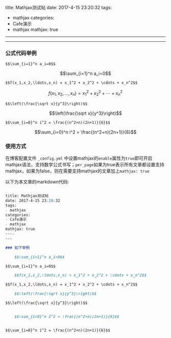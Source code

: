 title: Mathjax测试帖
date: 2017-4-15 23:20:32
tags:
- mathjax
categories: 
- Cafe演示
- mathjax
mathjax: true
----
---

### 公式代码举例

    $$\sum_{i=1}^n a_i=0$$

$$\sum_{i=1}^n a_i=0$$

<!--more-->

    $$f(x_1,x_2,\ldots,x_n) = x_1^2 + x_2^2 + \cdots + x_n^2$$ 

$$f(x_1,x_2,\ldots,x_n) = x_1^2 + x_2^2 + \cdots + x_n^2$$ 

    $$\left(\frac{\sqrt x}{y^3}\right)$$

$$\left(\frac{\sqrt x}{y^3}\right)$$


    $$\sum_{i=0}^n i^2 = \frac{(n^2+n)(2n+1)}{6}$$


$$\sum_{i=0}^n i^2 = \frac{(n^2+n)(2n+1)}{6}$$


### 使用方式

在博客配置文件 `_config.yml` 中设置mathjax的`enable`属性为`true`即可开启mathjax语法，支持数学公式书写；`per_page`如果为true表示所有文章都设置支持mathjax，如果为false，则在需要支持mathjax的文章加上`mathjax: true`


以下为本文章的markdown代码:

```markdown

title: Mathjax测试帖
date: 2017-4-15 23:20:32
tags:
- mathjax
categories: 
- Cafe演示
- mathjax
mathjax: true
----
---

### 如下举例

    $$\sum_{i=1}^n a_i=0$$

$$\sum_{i=1}^n a_i=0$$

    $$f(x_1,x_2,\ldots,x_n) = x_1^2 + x_2^2 + \cdots + x_n^2$$ 

$$f(x_1,x_2,\ldots,x_n) = x_1^2 + x_2^2 + \cdots + x_n^2$$ 

    $$\left(\frac{\sqrt x}{y^3}\right)$$

$$\left(\frac{\sqrt x}{y^3}\right)$$


    $$\sum_{i=0}^n i^2 = \frac{(n^2+n)(2n+1)}{6}$$


$$\sum_{i=0}^n i^2 = \frac{(n^2+n)(2n+1)}{6}$$


```